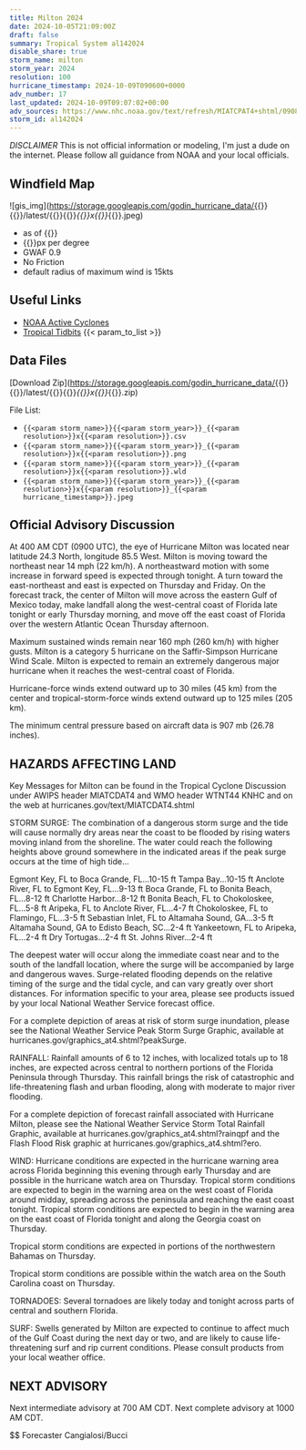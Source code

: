 ```yaml
---
title: Milton 2024
date: 2024-10-05T21:09:00Z
draft: false
summary: Tropical System al142024
disable_share: true
storm_name: milton
storm_year: 2024
resolution: 100
hurricane_timestamp: 2024-10-09T090600+0000
adv_number: 17
last_updated: 2024-10-09T09:07:02+00:00
adv_sources: https://www.nhc.noaa.gov/text/refresh/MIATCPAT4+shtml/090854.shtml;https://www.nhc.noaa.gov/refresh/graphics_at4+shtml/032332.shtml?cone
storm_id: al142024
---
```

*DISCLAIMER* This is not official information or modeling, I'm just a dude on the internet.  Please follow all guidance from NOAA and your local officials.

## Windfield Map
![gis_img](https://storage.googleapis.com/godin_hurricane_data/{{<param storm_name>}}{{<param storm_year>}}/latest/{{<param storm_name>}}{{<param storm_year>}}_{{<param resolution>}}x{{<param resolution>}}_{{<param hurricane_timestamp>}}.jpeg)

- as of {{<param last_updated>}}
- {{<param resolution>}}px per degree
- GWAF 0.9
- No Friction
- default radius of maximum wind is 15kts

## Useful Links
- [NOAA Active Cyclones](https://www.nhc.noaa.gov/)
- [Tropical Tidbits](https://www.tropicaltidbits.com/storminfo/)
{{< param_to_list >}}

## Data Files
[Download Zip](https://storage.googleapis.com/godin_hurricane_data/{{<param storm_name>}}{{<param storm_year>}}/latest/{{<param storm_name>}}{{<param storm_year>}}_{{<param resolution>}}x{{<param resolution>}}_{{<param hurricane_timestamp>}}.zip)

File List:
- `{{<param storm_name>}}{{<param storm_year>}}_{{<param resolution>}}x{{<param resolution>}}.csv`
- `{{<param storm_name>}}{{<param storm_year>}}_{{<param resolution>}}x{{<param resolution>}}.png`
- `{{<param storm_name>}}{{<param storm_year>}}_{{<param resolution>}}x{{<param resolution>}}.wld`
- `{{<param storm_name>}}{{<param storm_year>}}_{{<param resolution>}}x{{<param resolution>}}_{{<param hurricane_timestamp>}}.jpeg`


## Official Advisory Discussion
At 400 AM CDT (0900 UTC), the eye of Hurricane Milton was located
near latitude 24.3 North, longitude 85.5 West. Milton is moving
toward the northeast near 14 mph (22 km/h).  A northeastward motion
with some increase in forward speed is expected through tonight.  A
turn toward the east-northeast and east is expected on Thursday and
Friday.  On the forecast track, the center of Milton will move
across the eastern Gulf of Mexico today, make landfall along the
west-central coast of Florida late tonight or early Thursday
morning, and move off the east coast of Florida over the western
Atlantic Ocean Thursday afternoon.
 
Maximum sustained winds remain near 160 mph (260 km/h) with higher
gusts.  Milton is a category 5 hurricane on the Saffir-Simpson
Hurricane Wind Scale.  Milton is expected to remain an extremely
dangerous major hurricane when it reaches the west-central coast of
Florida.
 
Hurricane-force winds extend outward up to 30 miles (45 km) from the
center and tropical-storm-force winds extend outward up to 125 miles
(205 km).
 
The minimum central pressure based on aircraft data is 907 mb 
(26.78 inches).
 
 
HAZARDS AFFECTING LAND
----------------------
Key Messages for Milton can be found in the Tropical Cyclone
Discussion under AWIPS header MIATCDAT4 and WMO header WTNT44 KNHC
and on the web at hurricanes.gov/text/MIATCDAT4.shtml
 
STORM SURGE: The combination of a dangerous storm surge and the
tide will cause normally dry areas near the coast to be flooded by
rising waters moving inland from the shoreline.  The water could
reach the following heights above ground somewhere in the indicated
areas if the peak surge occurs at the time of high tide...
 
Egmont Key, FL to Boca Grande, FL...10-15 ft
Tampa Bay...10-15 ft
Anclote River, FL to Egmont Key, FL...9-13 ft
Boca Grande, FL to Bonita Beach, FL...8-12 ft
Charlotte Harbor...8-12 ft
Bonita Beach, FL to Chokoloskee, FL...5-8 ft
Aripeka, FL to Anclote River, FL...4-7 ft
Chokoloskee, FL to Flamingo, FL...3-5 ft
Sebastian Inlet, FL to Altamaha Sound, GA...3-5 ft
Altamaha Sound, GA to Edisto Beach, SC...2-4 ft
Yankeetown, FL to Aripeka, FL...2-4 ft
Dry Tortugas...2-4 ft
St. Johns River...2-4 ft
 
The deepest water will occur along the immediate coast near and to
the south of the landfall location, where the surge will be
accompanied by large and dangerous waves.  Surge-related flooding
depends on the relative timing of the surge and the tidal cycle,
and can vary greatly over short distances.  For information
specific to your area, please see products issued by your local
National Weather Service forecast office.
 
For a complete depiction of areas at risk of storm surge
inundation, please see the National Weather Service Peak Storm
Surge Graphic, available at
hurricanes.gov/graphics_at4.shtml?peakSurge.
 
RAINFALL: Rainfall amounts of 6 to 12 inches, with localized totals
up to 18 inches, are expected across central to northern portions of
the Florida Peninsula through Thursday.  This rainfall brings the
risk of catastrophic and life-threatening flash and urban flooding,
along with moderate to major river flooding.
 
For a complete depiction of forecast rainfall associated with
Hurricane Milton, please see the National Weather Service Storm
Total Rainfall Graphic, available at
hurricanes.gov/graphics_at4.shtml?rainqpf and the Flash Flood Risk
graphic at hurricanes.gov/graphics_at4.shtml?ero.
 
WIND: Hurricane conditions are expected in the hurricane warning
area across Florida beginning this evening through early Thursday
and are possible in the hurricane watch area on Thursday. Tropical
storm conditions are expected to begin in the warning area on the
west coast of Florida around midday, spreading across the peninsula
and reaching the east coast tonight. Tropical storm conditions are
expected to begin in the warning area on the east coast of Florida
tonight and along the Georgia coast on Thursday.
 
Tropical storm conditions are expected in portions of the
northwestern Bahamas on Thursday.
 
Tropical storm conditions are possible within the watch area
on the South Carolina coast on Thursday.
 
TORNADOES: Several tornadoes are likely today and tonight across
parts of central and southern Florida.
 
SURF:  Swells generated by Milton are expected to continue to
affect much of the Gulf Coast during the next day or two, and are
likely to cause life-threatening surf and rip current conditions.
Please consult products from your local weather office.
 
 
NEXT ADVISORY
-------------
Next intermediate advisory at 700 AM CDT.
Next complete advisory at 1000 AM CDT.
 
$$
Forecaster Cangialosi/Bucci
